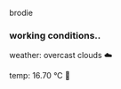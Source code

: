 brodie

<!--weather_start-->
### working conditions..

weather: overcast clouds ☁️

temp: 16.70 °C 👕

<!--weather_end-->
